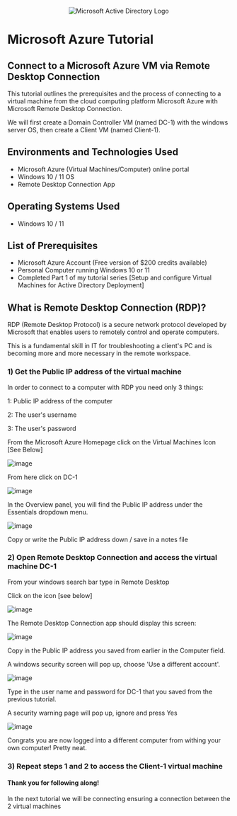 <p align="center">
  <img src="https://i.imgur.com/pU5A58S.png" alt="Microsoft Active Directory Logo"/>
</p>

<h1>Microsoft Azure Tutorial</h1>
<h2>Connect to a Microsoft Azure VM via Remote Desktop Connection</h2>
<p>This tutorial outlines the prerequisites and the process of connecting to a virtual machine from the cloud computing platform Microsoft Azure with Microsoft Remote Desktop Connection.</p> 
<p>We will first create a Domain Controller VM (named DC-1) with the windows server OS, then create a Client VM (named Client-1).</p>  

<h2>Environments and Technologies Used</h2>

- Microsoft Azure (Virtual Machines/Computer) online portal
- Windows 10 / 11 OS
- Remote Desktop Connection App

<h2>Operating Systems Used </h2>

- Windows 10 / 11

<h2>List of Prerequisites</h2>

- Microsoft Azure Account (Free version of $200 credits available)
- Personal Computer running Windows 10 or 11
- Completed Part 1 of my tutorial series [Setup and configure Virtual Machines for Active Directory Deployment]

<h2>What is Remote Desktop Connection (RDP)?</h2>
<p>RDP (Remote Desktop Protocol) is a secure network protocol developed by Microsoft that enables users to remotely control and operate computers.</p>  
<p>This is a fundamental skill in IT for troubleshooting a client's PC and is becoming more and more necessary in the remote workspace. </p>


  
<h3> 1) Get the Public IP address of the virtual machine</h3>
<p>In order to connect to a computer with RDP you need only 3 things:</p>
<p>1: Public IP address of the computer</p>
<p>2: The user's username</p>
<p>3: The user's password</p>

<p>From the Microsoft Azure Homepage click on the Virtual Machines Icon [See Below]</p>

![image](https://github.com/MatthewKissinger/vm-ad-setup/assets/48774883/baddce6d-515a-45d2-88ee-490466fd3a6a)

<p>From here click on DC-1 </p>

![image](https://github.com/MatthewKissinger/vm-ad-setup/assets/48774883/d5e72456-2784-4d92-aa4e-1752a4427029)

<p>In the Overview panel, you will find the Public IP address under the Essentials dropdown menu.</p>

![image](https://github.com/MatthewKissinger/rmdc-to-azure-vm/assets/48774883/7f58db20-1426-451a-8174-e8ebd9fd3941)

<p>Copy or write the Public IP address down / save in a notes file</p>

<h3>2) Open Remote Desktop Connection and access the virtual machine DC-1</h3>

<p>From your windows search bar type in Remote Desktop</p>

<p>Click on the icon [see below]</p>

![image](https://github.com/MatthewKissinger/rmdc-to-azure-vm/assets/48774883/f073bbb7-34fc-416e-abda-39ffe69b3361)

<p>The Remote Desktop Connection app should display this screen: </p>

![image](https://github.com/MatthewKissinger/rmdc-to-azure-vm/assets/48774883/5fd6fb22-1636-4b23-bae8-e39f4c5b5b78)

<p>Copy in the Public IP address you saved from earlier in the Computer field. </p>

<p>A windows security screen will pop up, choose 'Use a different account'.</p>

![image](https://github.com/MatthewKissinger/rmdc-to-azure-vm/assets/48774883/7b889bb9-2d2a-460a-ac53-ec031a2c44eb)

<p>Type in the user name and password for DC-1 that you saved from the previous tutorial.</p>

<p>A security warning page will pop up, ignore and press Yes</p>

![image](https://github.com/MatthewKissinger/rmdc-to-azure-vm/assets/48774883/4382b6ff-255c-446b-baee-3a26a10894a3)

<p>Congrats you are now logged into a different computer from withing your own computer! Pretty neat.</p>

<h3>3) Repeat steps 1 and 2 to access the Client-1 virtual machine</h3>

<h4>Thank you for following along!</h4>
  
<p>In the next tutorial we will be connecting ensuring a connection between the 2 virtual machines</p>

